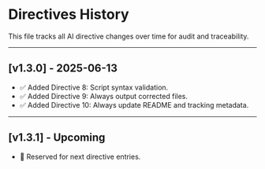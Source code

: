 # Directives History

This file tracks all AI directive changes over time for audit and traceability.

---

## [v1.3.0] - 2025-06-13
- ✅ Added Directive 8: Script syntax validation.
- ✅ Added Directive 9: Always output corrected files.
- ✅ Added Directive 10: Always update README and tracking metadata.


---

## [v1.3.1] - Upcoming
- 📌 Reserved for next directive entries.
